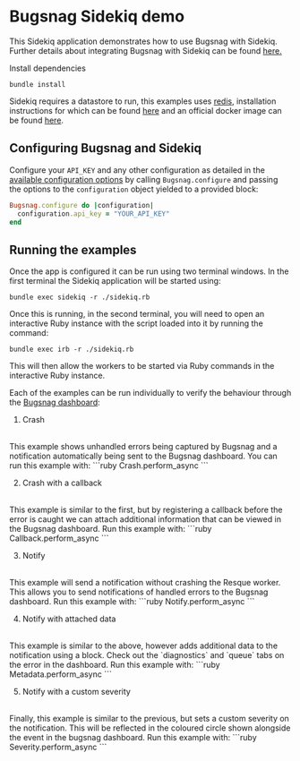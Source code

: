 # Bugsnag Sidekiq demo

This Sidekiq application demonstrates how to use Bugsnag with Sidekiq.
Further details about integrating Bugsnag with Sidekiq can be found [here.](https://docs.bugsnag.com/platforms/ruby/sidekiq/)

Install dependencies

```shell
bundle install
```

Sidekiq requires a datastore to run, this examples uses [redis](https://redis.io), installation instructions for which can be found [here](https://redis.io/topics/quickstart) and an official docker image can be found [here](https://hub.docker.com/_/redis/).

## Configuring Bugsnag and Sidekiq

Configure your `API_KEY` and any other configuration as detailed in the [available configuration options](https://docs.bugsnag.com/platforms/ruby/sidekiq/configuration-options/) by calling `Bugsnag.configure` and passing the options to the `configuration` object yielded to a provided block:
  ```ruby
  Bugsnag.configure do |configuration|
    configuration.api_key = "YOUR_API_KEY"
  end
  ```

## Running the examples

Once the app is configured it can be run using two terminal windows.  In the first terminal the Sidekiq application will be started using:

```shell
bundle exec sidekiq -r ./sidekiq.rb
```

Once this is running, in the second terminal, you will need to open an interactive Ruby instance with the script loaded into it by running the command:

```shell
bundle exec irb -r ./sidekiq.rb
```

This will then allow the workers to be started via Ruby commands in the interactive Ruby instance.

Each of the examples can be run individually to verify the behaviour through the [Bugsnag dashboard](https://app.bugsnag.com):

1. Crash
<br/>
This example shows unhandled errors being captured by Bugsnag and a notification automatically being sent to the Bugsnag dashboard.  You can run this example with:
```ruby
Crash.perform_async
```

2. Crash with a callback
<br/>
This example is similar to the first, but by registering a callback before the error is caught we can attach additional information that can be viewed in the Bugsnag dashboard.  Run this example with:
```ruby
Callback.perform_async
```

3. Notify
<br/>
This example will send a notification without crashing the Resque worker.  This allows you to send notifications of handled errors to the Bugsnag dashboard.  Run this example with:
```ruby
Notify.perform_async
```

4. Notify with attached data
<br/>
This example is similar to the above, however adds additional data to the notification using a block.  Check out the `diagnostics` and `queue` tabs on the error in the dashboard.  Run this example with:
```ruby
Metadata.perform_async
```

5. Notify with a custom severity
<br/>
Finally, this example is similar to the previous, but sets a custom severity on the notification.  This will be reflected in the coloured circle shown alongside the event in the bugsnag dashboard.  Run this example with:
```ruby
Severity.perform_async
```
